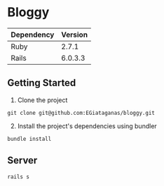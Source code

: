 # Bloggy

| Dependency | Version |
|:-----------|:--------|
| Ruby       | 2.7.1 |
| Rails      | 6.0.3.3 |

## Getting Started

1.  Clone the project

  `git clone git@github.com:EGiataganas/bloggy.git`


2. Install the project's dependencies using bundler

  `bundle install`

## Server

  `rails s`
